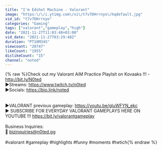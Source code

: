 ```yaml
---
title: "I'm Edshot Machine - Valorant"
image: "https:\/\/i.ytimg.com\/vi\/t7v7DHrrnyo\/hqdefault.jpg"
vid_id: "t7v7DHrrnyo"
categories: "Gaming"
tags: ["valorant","gameplay","high"]
date: "2021-11-27T11:03:48+03:00"
vid_date: "2021-11-27T03:29:48Z"
duration: "PT10M34S"
viewcount: "20747"
likeCount: "1955"
dislikeCount: "15"
channel: "noted"
---
```

{% raw %}Check out my Valorant AiM Practice Playlsit on Kovaaks !!! - <a rel="nofollow" target="blank" href="http://bit.ly/N0ted">http://bit.ly/N0ted</a><br />►Streams: <a rel="nofollow" target="blank" href="https://www.twitch.tv/n0ted">https://www.twitch.tv/n0ted</a><br />►Socials: <a rel="nofollow" target="blank" href="https://bio.link/noted">https://bio.link/noted</a><br /><br /><br />►VALORANT previous gameplay: <a rel="nofollow" target="blank" href="https://youtu.be/gluWFYN_ekc">https://youtu.be/gluWFYN_ekc</a><br />► SUBSCRIBE FOR EVERYDAY VALORANT GAMEPLAYS HERE ON YOUTUBE !!! <a rel="nofollow" target="blank" href="https://bit.ly/valorantgameplay">https://bit.ly/valorantgameplay</a><br /><br />Business Inquiries:<br />📧 bizinquiries@n0ted.gg<br /><br />#valorant #gameplay #highlights #funny #moments #twtich{% endraw %}
